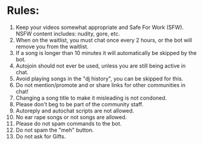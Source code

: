 Rules:
=========
<ol>
<li> Keep your videos somewhat appropriate and Safe For Work (SFW). NSFW content includes: nudity, gore, etc. </li>
<li> When on the waitlist, you must chat once every 2 hours, or the bot will remove you from the waitlist. </li>
<li> If a song is longer than 10 minutes it will automatically be skipped by the bot. </li>
<li> Autojoin should not ever be used, unless you are still being active in chat. </li>
<li> Avoid playing songs in the "dj history", you can be skipped for this. </li>
<li> Do not mention/promote and or share links for other communities in chat! </li>
<li> Changing a song title to make it misleading is not condoned. </li>
<li> Please don't beg to be part of the community staff. </li>
<li> Autoreply and autochat scripts are not allowed. </li>
<li> No ear rape songs or not songs are allowed. </li>
<li> Please do not spam commands to the bot. </li>
<li> Do not spam the "meh" button. </li>
<li> Do not ask for Gifts. </li>
</ol>
